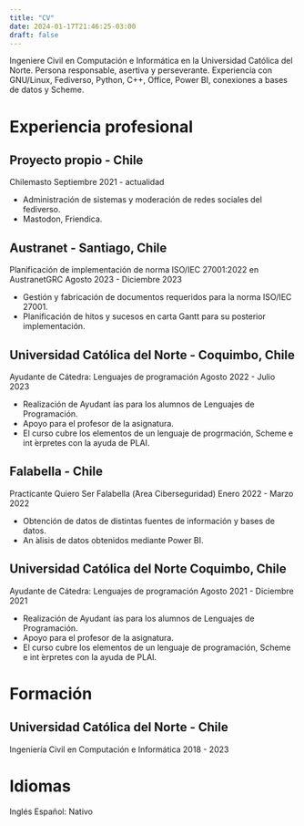 ```yaml
---
title: "CV"
date: 2024-01-17T21:46:25-03:00
draft: false
---
```


Ingeniere Civil en Computación e Informática en la Universidad Católica del Norte.  Persona responsable,
asertiva y perseverante. Experiencia con GNU/Linux, Fediverso, Python, C++, Office, Power BI, conexiones
a bases de datos y Scheme.

# Experiencia profesional

## Proyecto propio - Chile
Chilemasto  Septiembre 2021 - actualidad
-  Administración de sistemas y moderación de redes sociales del fediverso.
-  Mastodon, Friendica.

## Austranet - Santiago, Chile
Planificación de implementación de norma ISO/IEC 27001:2022 en AustranetGRC Agosto 2023 - Diciembre 2023
-  Gestión y fabricación de documentos requeridos para la norma ISO/IEC 27001.
-  Planificación de hitos y sucesos en carta Gantt para su posterior implementación.

## Universidad Católica del Norte - Coquimbo, Chile
Ayudante de Cátedra: Lenguajes de programación  Agosto 2022 - Julio 2023
-  Realización de Ayudant ́ıas para los alumnos de Lenguajes de Programación.
-  Apoyo para el profesor de la asignatura.
-  El curso cubre los elementos de un lenguaje de progrmación, Scheme e int ́erpretes con la ayuda de PLAI.

## Falabella - Chile
Practicante Quiero Ser Falabella (́Area Ciberseguridad)  Enero 2022 - Marzo 2022
-  Obtención de datos de distintas fuentes de información y bases de datos.
-  An ́alisis de datos obtenidos mediante Power BI.

## Universidad Católica del Norte  Coquimbo, Chile
Ayudante de Cátedra: Lenguajes de programación  Agosto 2021 - Diciembre 2021
-  Realización de Ayudant ́ıas para los alumnos de Lenguajes de Programación.
-  Apoyo para el profesor de la asignatura.
-  El curso cubre los elementos de un lenguaje de programación, Scheme e int ́erpretes con la ayuda de PLAI.

# Formación
## Universidad Católica del Norte - Chile
Ingeniería Civil en Computación e Informática  2018 - 2023

# Idiomas
  Inglés
  Español:  Nativo